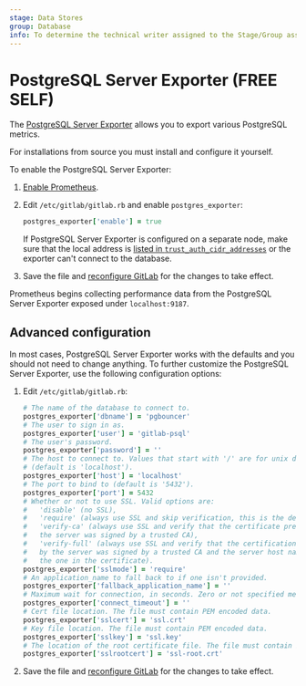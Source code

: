 ```yaml
---
stage: Data Stores
group: Database
info: To determine the technical writer assigned to the Stage/Group associated with this page, see https://about.gitlab.com/handbook/product/ux/technical-writing/#assignments
---
```


# PostgreSQL Server Exporter **(FREE SELF)**

The [PostgreSQL Server Exporter](https://github.com/prometheus-community/postgres_exporter) allows you to export various PostgreSQL metrics.

For installations from source you must install and configure it yourself.

To enable the PostgreSQL Server Exporter:

1. [Enable Prometheus](index.md#configuring-prometheus).
1. Edit `/etc/gitlab/gitlab.rb` and enable `postgres_exporter`:

   ```ruby
   postgres_exporter['enable'] = true
   ```

   If PostgreSQL Server Exporter is configured on a separate node, make sure that the local
   address is [listed in `trust_auth_cidr_addresses`](../../postgresql/replication_and_failover.md#network-information) or the
   exporter can't connect to the database.

1. Save the file and [reconfigure GitLab](../../restart_gitlab.md#omnibus-gitlab-reconfigure) for the changes to
   take effect.

Prometheus begins collecting performance data from
the PostgreSQL Server Exporter exposed under `localhost:9187`.

## Advanced configuration

In most cases, PostgreSQL Server Exporter works with the defaults and you should not
need to change anything. To further customize the PostgreSQL Server Exporter,
use the following configuration options:

1. Edit `/etc/gitlab/gitlab.rb`:

   ```ruby
   # The name of the database to connect to.
   postgres_exporter['dbname'] = 'pgbouncer'
   # The user to sign in as.
   postgres_exporter['user'] = 'gitlab-psql'
   # The user's password.
   postgres_exporter['password'] = ''
   # The host to connect to. Values that start with '/' are for unix domain sockets
   # (default is 'localhost').
   postgres_exporter['host'] = 'localhost'
   # The port to bind to (default is '5432').
   postgres_exporter['port'] = 5432
   # Whether or not to use SSL. Valid options are:
   #   'disable' (no SSL),
   #   'require' (always use SSL and skip verification, this is the default value),
   #   'verify-ca' (always use SSL and verify that the certificate presented by
   #   the server was signed by a trusted CA),
   #   'verify-full' (always use SSL and verify that the certification presented
   #   by the server was signed by a trusted CA and the server host name matches
   #   the one in the certificate).
   postgres_exporter['sslmode'] = 'require'
   # An application_name to fall back to if one isn't provided.
   postgres_exporter['fallback_application_name'] = ''
   # Maximum wait for connection, in seconds. Zero or not specified means wait indefinitely.
   postgres_exporter['connect_timeout'] = ''
   # Cert file location. The file must contain PEM encoded data.
   postgres_exporter['sslcert'] = 'ssl.crt'
   # Key file location. The file must contain PEM encoded data.
   postgres_exporter['sslkey'] = 'ssl.key'
   # The location of the root certificate file. The file must contain PEM encoded data.
   postgres_exporter['sslrootcert'] = 'ssl-root.crt'
   ```

1. Save the file and [reconfigure GitLab](../../restart_gitlab.md#omnibus-gitlab-reconfigure)
   for the changes to take effect.
